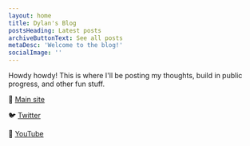 ```yaml
---
layout: home
title: Dylan's Blog
postsHeading: Latest posts
archiveButtonText: See all posts
metaDesc: 'Welcome to the blog!'
socialImage: ''
---
```


Howdy howdy! This is where I'll be posting my thoughts, build in public progress, and other fun stuff.

🤗 [Main site](https://dylanwu.com)

🐦 [Twitter](https://twitter.com/dylanwu)

🎥 [YouTube](https://www.youtube.com/channel/UCHi8mCbrwjq-C0TW6Xxl23Q)